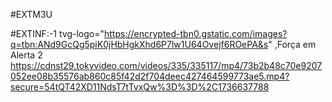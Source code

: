 #EXTM3U

#EXTINF:-1 tvg-logo="https://encrypted-tbn0.gstatic.com/images?q=tbn:ANd9GcQg5piK0jHbHgkXhd6P7lw1U64Ovejf6ROePA&s" ,Força em Alerta 2
https://cdnst29.tokyvideo.com/videos/335/335117/mp4/73b2b48c70e9207052ee08b35576ab860c85f42d2f704deec427464599773ae5.mp4?secure=54tQT42XD11NdsT7tTvxQw%3D%3D%2C1736637788

